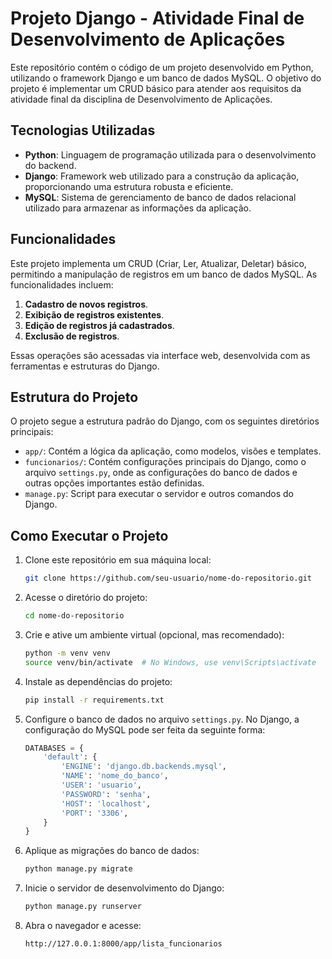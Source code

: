 # Projeto Django - Atividade Final de Desenvolvimento de Aplicações

Este repositório contém o código de um projeto desenvolvido em Python, utilizando o framework Django e um banco de dados MySQL. O objetivo do projeto é implementar um CRUD básico para atender aos requisitos da atividade final da disciplina de Desenvolvimento de Aplicações.

## Tecnologias Utilizadas

- **Python**: Linguagem de programação utilizada para o desenvolvimento do backend.
- **Django**: Framework web utilizado para a construção da aplicação, proporcionando uma estrutura robusta e eficiente.
- **MySQL**: Sistema de gerenciamento de banco de dados relacional utilizado para armazenar as informações da aplicação.

## Funcionalidades

Este projeto implementa um CRUD (Criar, Ler, Atualizar, Deletar) básico, permitindo a manipulação de registros em um banco de dados MySQL. As funcionalidades incluem:

1. **Cadastro de novos registros**.
2. **Exibição de registros existentes**.
3. **Edição de registros já cadastrados**.
4. **Exclusão de registros**.

Essas operações são acessadas via interface web, desenvolvida com as ferramentas e estruturas do Django.

## Estrutura do Projeto

O projeto segue a estrutura padrão do Django, com os seguintes diretórios principais:

- `app/`: Contém a lógica da aplicação, como modelos, visões e templates.
- `funcionarios/`: Contém configurações principais do Django, como o arquivo `settings.py`, onde as configurações do banco de dados e outras opções importantes estão definidas.
- `manage.py`: Script para executar o servidor e outros comandos do Django.

## Como Executar o Projeto

1. Clone este repositório em sua máquina local:
   ```bash
   git clone https://github.com/seu-usuario/nome-do-repositorio.git
   ```

2. Acesse o diretório do projeto:
   ```bash
   cd nome-do-repositorio
   ```

3. Crie e ative um ambiente virtual (opcional, mas recomendado):
   ```bash
   python -m venv venv
   source venv/bin/activate  # No Windows, use venv\Scripts\activate
   ```

4. Instale as dependências do projeto:
   ```bash
   pip install -r requirements.txt
   ```

5. Configure o banco de dados no arquivo `settings.py`. No Django, a configuração do MySQL pode ser feita da seguinte forma:

   ```python
   DATABASES = {
       'default': {
           'ENGINE': 'django.db.backends.mysql',
           'NAME': 'nome_do_banco',
           'USER': 'usuario',
           'PASSWORD': 'senha',
           'HOST': 'localhost',
           'PORT': '3306',
       }
   }
   ```

6. Aplique as migrações do banco de dados:
   ```bash
   python manage.py migrate
   ```

7. Inicie o servidor de desenvolvimento do Django:
   ```bash
   python manage.py runserver
   ```

8. Abra o navegador e acesse:
   ```
   http://127.0.0.1:8000/app/lista_funcionarios
   ```

